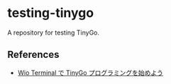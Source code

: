 # testing-tinygo
A repository for testing TinyGo.


## References

- [Wio Terminal で TinyGo プログラミングを始めよう](https://qiita.com/sago35/items/92b22e8cbbf99d0cd3ef)

